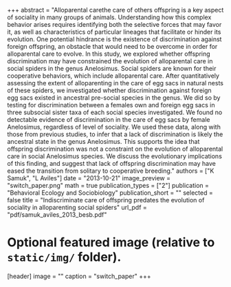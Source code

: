 +++
abstract = "Alloparental carethe care of others offspring is a key aspect of sociality in many groups of animals. Understanding how this complex behavior arises requires identifying both the selective forces that may favor it, as well as characteristics of particular lineages that facilitate or hinder its evolution. One potential hindrance is the existence of discrimination against foreign offspring, an obstacle that would need to be overcome in order for alloparental care to evolve. In this study, we explored whether offspring discrimination may have constrained the evolution of alloparental care in social spiders in the genus Anelosimus. Social spiders are known for their cooperative behaviors, which include alloparental care. After quantitatively assessing the extent of alloparenting in the care of egg sacs in natural nests of these spiders, we investigated whether discrimination against foreign egg sacs existed in ancestral pre-social species in the genus. We did so by testing for discrimination between a females own and foreign egg sacs in three subsocial sister taxa of each social species investigated. We found no detectable evidence of discrimination in the care of egg sacs by female Anelosimus, regardless of level of sociality. We used these data, along with those from previous studies, to infer that a lack of discrimination is likely the ancestral state in the genus Anelosimus. This supports the idea that offspring discrimination was not a constraint on the evolution of alloparental care in social Anelosimus species. We discuss the evolutionary implications of this finding, and suggest that lack of offspring discrimination may have eased the transition from solitary to cooperative breeding."
authors = ["K Samuk", "L Aviles"]
date = "2013-10-21"
image_preview = "switch_paper.png"
math = true
publication_types = ["2"]
publication = "Behavioral Ecology and Sociobiology"
publication_short = ""
selected = false
title = "Indiscriminate care of offspring predates the evolution of sociality in alloparenting social spiders"
url_pdf = "pdf/samuk_aviles_2013_besb.pdf"


# Optional featured image (relative to `static/img/` folder).
[header]
image = ""
caption = "switch_paper"
+++
